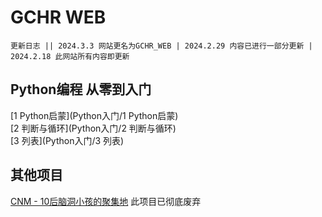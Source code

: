 # GCHR WEB
```更新日志 || 2024.3.3 网站更名为GCHR_WEB | 2024.2.29 内容已进行一部分更新 | 2024.2.18 此网站所有内容即更新```
## Python编程 从零到入门
[1 Python启蒙](Python入门/1 Python启蒙)
<br>
[2 判断与循环](Python入门/2 判断与循环)
<br>
[3 列表](Python入门/3 列表)

## 其他项目
[CNM - 10后脑洞小孩的聚集地](cnm) 此项目已彻底废弃
